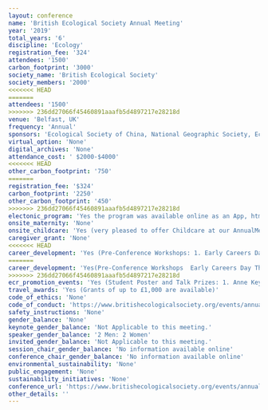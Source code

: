 ```yaml
---
layout: conference 
name: 'British Ecological Society Annual Meeting'
year: '2019'
total_years: '6'
discipline: 'Ecology'
registration_fee: '324'
attendees: '1500'
carbon_footprint: '3000'
society_name: 'British Ecological Society'
society_members: '2000'
<<<<<<< HEAD
=======
attendees: '1500'
>>>>>>> 236dd27066f45460891aaafb5d4897217e28218d
venue: 'Belfast, UK'
frequency: 'Annual'
sponsors: 'Ecological Society of China, National Geographic Society, Ecological Society of Japan, Ecological Society of America, Wiley, NHBS – Wildlife, Ecology & Conservation Books and Equipment, European Marine Board, Oxford University Press, CABI, Nordic OIKOS – the ecological society of Sweden, Finland, Iceland, Norway and Denmark, University of Ulster, British Society of Soil Science, GfO – the ecological society of Germany, Austria and Switzerland, Hansa Tech Instruments, New Phytologist Trust, Cambridge University Press, Centre for Environmental Data and Recording, Ecological Continuity Trust, International Biogeographical Society, NERN – Netherlands Ecological Research Network, Conservation Evidence, NERC Field Spectography, Stickee Immersive Software, Wildlife Acoustics, Irish Naturalists’ Journal'
virtual_option: 'None'
digital_archives: 'None'
attendance_cost: ' $2000-$4000'
<<<<<<< HEAD
other_carbon_footprint: '750'
=======
registration_fee: '$324'
carbon_footprint: '2250'
other_carbon_footprint: '450'
>>>>>>> 236dd27066f45460891aaafb5d4897217e28218d
electonic_program: 'Yes the program was available online as an App, html and .pdf file on the conference website.'
onsite_maternity: 'None'
onsite_childcare: 'Yes (very pleased to offer Childcare at our AnnualMeeting. This will be located in Boardroom 3. To be sure of a place you must book in advance, however any spaces not pre booked will be available on a first come first served basis at the event. Crèche Tickets can be purchased at the Information Desk. Please note, childcare is not available for the lunch period, so parents/carers are responsible for collecting their children and for providing their lunch.)'
caregiver_grant: 'None'
<<<<<<< HEAD
career_development: 'Yes (Pre-Conference Workshops: 1. Early Careers Day: This one-day workshop will begin with an inspiring plenary on ‘unlocking your potential’ from Professor Jane Memmot. Following this you will take part in a number of sessions including an introduction to the policy-science interface, making the most of funding opportunities and building resilience when publishing your research. You’ll have the opportunity to meet fellow early career ecologists and you’ll leave the workshop feeling ready to make the most of networking opportunities during the Annual Meeting.  2. Graphic Recording: Communicating Research in an Engaging Way How can we communicate our research in a visual format? In this workshop, participants will learn layout and design tools while developing their visual vocabularies, with the aim of creating a visual abstract or schematic. Participants should bring an idea or topic that they would like to work on.  3. Building data collection apps with Coreo: If your organisation is considering the use of apps to improve field-based data collection this workshop will show you how you can build your own using Coreo. We will also explore the data management and visualisation features of the Coreo platform Using data provenance to create reproducible, transparent, and well-documented code for statistical analysis and modelling in R  4. Reproducibility engenders trust in and rapidly advances science, but it is hard to reproduce ecological analyses. Participants will work with software tools that use data provenance to help construct and debug R scripts, transparently document analytical workflows, and simplify re-use of the data and associated R code. 5. A gentle introduction to the COMADRE & COMPADRE databases for demographic analyses. We will introduce the COMPADRE Plant Matrix Database and COMADRE Animal Matrix Database, which contain thousands of matrix population models for species across the tree of life, as well as two R packages that allow for comparative analyses and interpretation of demographic data: Rcompadre and Rage.  6. Tools of the Interdisciplinary Trade: how to make your interdisciplinary project a success Human-nature relationships lie at the heart of many ecological challenges. As a result, ecologists often find themselves working at the intersection between natural and social sciences – with little preparatory training. This workshop will identify common pitfalls and good practices for interdisciplinary research in ecology, from developing a funding proposal to project implementation and publication.   7. How to run the best fieldcourse to develop key graduate skills. The aim of this interactive, peer-peer workshop is to provide an informal but guided forum for experienced field educators to consider ways to enhance their teaching practice. We will focus on the attributes that employers require in ecology graduates and share best field-based teaching practice for developing key graduate skills.  8. Indigenous Knowledge: what is it, where do I find it, how can I use it? Incorporating Indigenous Knowledge in ecological research is an ethical commitment and a practical consideration in negotiating access. More than this, it is an essential component of robust and effective ecology, informing successful research design. This workshop uses practical examples to demonstrate anthropological methods useful in engaging with indigenous knowledge.  9.Getting social for science communication. Terrified by Twitter? Flummoxed by Facebook? Or seeking an extra push for your science via social? We’ll introduce different social media platforms and tips and tricks for getting the most from them. Participants will have the chance to build and enhance their social media profile, learn about communicating their science, and create some games. You’ll leave equipped with tools to communicate your science effectively on social media!   10. OURsoils:  developing citizen science and public engagement. The BES, Imperial College and OPAL are developing a nationwide programme of citizen science and public engagement.  OURsoils seeks to Observe, Understand and Research, Respect and Re-imagine Soils.  This workshop is an interactive chance to get involved, develop ideas, learn from each other and share experiences in taking this project forward. 11. How to be a good Associate Editor. BES Publications Team . This workshop will provide training for Associate Editors handling manuscript for any ecology journal. It will cover: How to assess a manuscript on initial submission, finding reviewers, how to assess reviewer comments, handling revisions, and writing good recommendation letters to authors.  12. Publication ethics for researchers. This panel and Q&A will discuss publication ethics issues in research (including authorship and plagiarism). It look at how to avoid issues before they happen, but will also show the systems in place for dealing with problem and show that even post-publication problems can be fixable.  13. Work–Life Balance in Real Life. In this panel discussion, invited speakers share how they have juggled different challenging life situations throughout their academic careers and discuss the approaches they take that help them balance their work and personal lives.  14. Enabling Work–Life Balance in Your Research Group. There is a lot group leaders can do to allow all team members to reach a healthier work–life balance. This workshop explores the importance of role modelling and equips attendees with simple strategies that they can take back to their own institutions and start implementing right away.  15. Careers Outside of Academia: Join us for this increasingly popular discussion, in which members of the panel will share their experiences of forming a career outside of academia. Representing a breadth of ecological careers, each panel member will give an overview of their respective role and provide advice on the transition from academia.  16. Education Alumni Network: Get involved. Whether you have taken part in BES Education and Public Engagement activities, or are considering getting involved in the future, join us at this event in celebration of your successes. We will also be asking you to contribute your thoughts and ideas to help shape the future of the BES’ Education Strategy for 2020-23.   17. Engaging with schools, youth groups and home educators. This workshop will provide a practical toolkit for organising STEM education activities for under-18 students. Lightning presentations from STEM educators will highlight the diverse range of communication methods and support networks available for communicating your research, and set up an interactive session to develop your own)'
=======
career_development: 'Yes(Pre-Conference Workshops  Early Careers Day This one-day workshop will begin with an inspiring plenary on ‘unlocking your potential’ from Professor Jane Memmot. Following this you will take part in a number of sessions including an introduction to the policy-science interface, making the most of funding opportunities and building resilience when publishing your research. You’ll have the opportunity to meet fellow early career ecologists and you’ll leave the workshop feeling ready to make the most of networking opportunities during the Annual Meeting.  Graphic Recording: Communicating Research in an Engaging Way How can we communicate our research in a visual format? In this workshop, participants will learn layout and design tools while developing their visual vocabularies, with the aim of creating a visual abstract or schematic. Participants should bring an idea or topic that they would like to work on.  Building data collection apps with Coreo If your organisation is considering the use of apps to improve field-based data collection this workshop will show you how you can build your own using Coreo. We will also explore the data management and visualisation features of the Coreo platform.  Using data provenance to create reproducible, transparent, and well-documented code for statistical analysis and modelling in R Reproducibility engenders trust in and rapidly advances science, but it is hard to reproduce ecological analyses. Participants will work with software tools that use data provenance to help construct and debug R scripts, transparently document analytical workflows, and simplify re-use of the data and associated R code.  A gentle introduction to the COMADRE & COMPADRE databases for demographic analyses We will introduce the COMPADRE Plant Matrix Database and COMADRE Animal Matrix Database, which contain thousands of matrix population models for species across the tree of life, as well as two R packages that allow for comparative analyses and interpretation of demographic data: Rcompadre and Rage.  Tools of the Interdisciplinary Trade: how to make your interdisciplinary project a success Human-nature relationships lie at the heart of many ecological challenges. As a result, ecologists often find themselves working at the intersection between natural and social sciences – with little preparatory training. This workshop will identify common pitfalls and good practices for interdisciplinary research in ecology, from developing a funding proposal to project implementation and publication.  How to run the best fieldcourse to develop key graduate skills The aim of this interactive, peer-peer workshop is to provide an informal but guided forum for experienced field educators to consider ways to enhance their teaching practice. We will focus on the attributes that employers require in ecology graduates and share best field-based teaching practice for developing key graduate skills.  Indigenous Knowledge: what is it, where do I find it, how can I use it? Incorporating Indigenous Knowledge in ecological research is an ethical commitment and a practical consideration in negotiating access. More than this, it is an essential component of robust and effective ecology, informing successful research design. This workshop uses practical examples to demonstrate anthropological methods useful in engaging with indigenous knowledge  Getting social for science communication Terrified by Twitter? Flummoxed by Facebook? Or seeking an extra push for your science via social? We’ll introduce different social media platforms and tips and tricks for getting the most from them. Participants will have the chance to build and enhance their social media profile, learn about communicating their science, and create some games. You’ll leave equipped with tools to communicate your science effectively on social media!  OURsoils:  developing citizen science and public engagement The BES, Imperial College and OPAL are developing a nationwide programme of citizen science and public engagement.  OURsoils seeks to Observe, Understand and Research, Respect and Re-imagine Soils.  This workshop is an interactive chance to get involved, develop ideas, learn from each other and share experiences in taking this project forward.  How to be a good Associate Editor BES Publications Team  This workshop will provide training for Associate Editors handling manuscript for any ecology journal. It will cover: How to assess a manuscript on initial submission, finding reviewers, how to assess reviewer comments, handling revisions, and writing good recommendation letters to authors.  Publication ethics for researchers This panel and Q&A will discuss publication ethics issues in research (including authorship and plagiarism). It look at how to avoid issues before they happen, but will also show the systems in place for dealing with problem and show that even post-publication problems can be fixable.  Work–Life Balance in Real Life In this panel discussion, invited speakers share how they have juggled different challenging life situations throughout their academic careers and discuss the approaches they take that help them balance their work and personal lives.  Enabling Work–Life Balance in Your Research Group There is a lot group leaders can do to allow all team members to reach a healthier work–life balance. This workshop explores the importance of role modelling and equips attendees with simple strategies that they can take back to their own institutions and start implementing right away.  Careers Outside of Academia: Join us for this increasingly popular discussion, in which members of the panel will share their experiences of forming a career outside of academia. Representing a breadth of ecological careers, each panel member will give an overview of their respective role and provide advice on the transition from academia.  Education Alumni Network: Get involved Whether you have taken part in BES Education and Public Engagement activities, or are considering getting involved in the future, join us at this event in celebration of your successes. We will also be asking you to contribute your thoughts and ideas to help shape the future of the BES’ Education Strategy for 2020-23.  Engaging with schools, youth groups and home educators This workshop will provide a practical toolkit for organising STEM education activities for under-18 students. Lightning presentations from STEM educators will highlight the diverse range of communication methods and support networks available for communicating your research, and set up an interactive session to develop your own)'
>>>>>>> 236dd27066f45460891aaafb5d4897217e28218d
ecr_promotion_events: 'Yes (Student Poster and Talk Prizes: 1. Anne Keymer Prize: This prize awarded for the best oral presentation by a postgraduate student at our Annual Meeting. In order to be eligible, students must present a paper at our Annual Meeting and, usually, be a current or recent graduate and present work that was completed when still a student. Competition for the prize is fierce. Our panel of judges will select the winner and the prize is an honorarium of £250. There are two runner up prizes of £100 each.   2. Best Poster Prize: We also award a prize for the best poster by a research student at our Annual Meeting. To enter, students must present a poster and be a current or recent graduate presenting work completed as a student. The entrant should be the first author of the poster and have undertaken the majority of the work being presented. Our panel of judges will select the winner and the prize is an honorarium of £250. Runner-up prizes of £100 are also usually awarded.)'
travel_awards: 'Yes (Grants of up to £1,000 are available)'
code_of_ethics: 'None'
code_of_conduct: 'https://www.britishecologicalsociety.org/events/annual-meeting-2019/our-code-of-conduct/'
safety_instructions: 'None'
gender_balance: 'None'
keynote_gender_balance: 'Not Applicable to this meeting.'
speaker_gender_balance: '2 Men: 2 Women'
invited_gender_balance: 'Not Applicable to this meeting.'
session_chair_gender_balance: 'No information available online'
conference_chair_gender_balance: 'No information available online'
environmental_sustainability: 'None'
public_engagement: 'None'
sustainability_initiatives: 'None'
conference_url: 'https://www.britishecologicalsociety.org/events/annual-meeting-2019/'
other_details: ''
---
```


